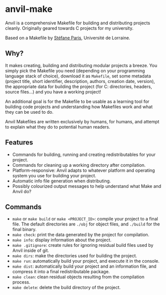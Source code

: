 # anvil-make
Anvil is a comprehensive Makefile for building and distributing projects cleanly. Originally geared towards C projects for my university.

Based on a Makefile by [Stéfane Paris](http://stefane.paris.free.fr), Université de Lorraine.

## Why?
It makes creating, building and distributing modular projects a breeze. You simply pick the Makefile you need (depending on your programming language stack of choice), download it as `Makefile`, set some metadata (project title, short identifier, description, authors, creation date, version), the appropriate data for building the project (for C: directories, headers, source files...) and you have a working project!

An additional goal is for the Makefile to be usable as a learning tool for building code projects and understanding how Makefiles work and what they can be used to do.

Anvil Makefiles are written exclusively by humans, for humans, and attempt to explain what they do to potential human readers.

## Features
* Commands for building, running and creating redistributables for your project.
* Commands for cleaning up a working directory after compilation.
* Platform-responsive: Anvil adapts to whatever platform and operating system you use for building your project.
* Automatic info file generation when distributing.
* Possibly colourized output messages to help understand what Make and Anvil do?

## Commands
* `make` or `make build` or `make <PROJECT_ID>`: compile your project to a final file. The default directories are `./obj` for object files, and `./build` for the final binary.
* `make check`: print the data generated by the project for compilation.
* `make info`: display information about the project.
* `make .gitignore`: create rules for ignoring residual build files used by Anvil inside of git.
* `make dirs`: make the directories used for building the project.
* `make run`: automatically build your project, and execute it in the console.
* `make dist`: automatically build your project and an information file, and compress it into a final redistributable package.
* `make clean`: clean residual objects resulting from the compilation process.
* `make delete`: delete the build directory of the project.